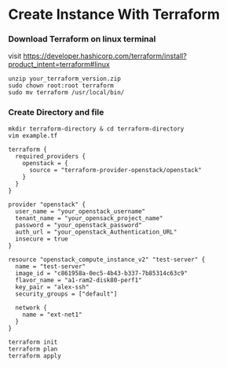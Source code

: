 # Create Instance With Terraform

### Download Terraform on linux terminal
visit https://developer.hashicorp.com/terraform/install?product_intent=terraform#linux
```
unzip your_terraform_version.zip
sudo chown root:root terraform
sudo mv terraform /usr/local/bin/
```
### Create Directory and file
```
mkdir terraform-directory & cd terraform-directory
vim example.tf
```
```
terraform {
  required_providers {
    openstack = {
      source = "terraform-provider-openstack/openstack"
    }
  }
}

provider "openstack" {
  user_name = "your_openstack_username"
  tenant_name = "your_opensack_project_name"
  password = "your_openstack_password"
  auth_url = "your_openstack_Authentication_URL"
  insecure = true
}

resource "openstack_compute_instance_v2" "test-server" {
  name = "test-server"
  image_id = "c861958a-0ec5-4b43-b337-7b85314c63c9"
  flavor_name = "a1-ram2-disk80-perf1"
  key_pair = "alex-ssh"
  security_groups = ["default"]

  network {
    name = "ext-net1"
  }
}
```
```
terraform init
terraform plan
terraform apply
```
